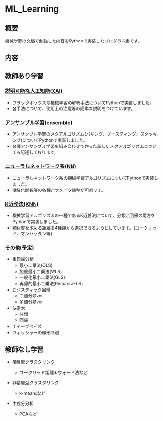 # ML_Learning

## 概要
機械学習の文脈で勉強した内容をPythonで実装したプログラム集です。

## 内容
## 教師あり学習
### [説明可能な人工知能(XAI)](https://github.com/ARAN1218/ML_Learning/tree/main/XAI)
- ブラックボックスな機械学習の解釈手法についてPythonで実装しました。
- 各手法について、使用上の注意等の簡単な説明をつけています。

### [アンサンブル学習(ensemble)](https://github.com/ARAN1218/ML_Learning/tree/main/ensemble)
- アンサンブル学習のメタアルゴリズム(バギング、ブースティング、スタッキング)についてPythonで実装しました。
- 各種アンサンブル学習を組み合わせて作った新しいメタアルゴリズムについても記述しております。

### [ニューラルネットワーク系(NN)](https://github.com/ARAN1218/ML_Learning/tree/main/NN)
- ニューラルネットワーク系の機械学習アルゴリズムについてPythonで実装しました。
- 活性化関数等の各種パラメータ調整が可能です。

### [K近傍法(KNN)](https://github.com/ARAN1218/ML_Learning/tree/main/KNN)
- 機械学習アルゴリズムの一種であるK近傍法について、分類と回帰の両方をPythonで実装しました。
- 類似度を求める距離を4種類から選択できるようにしています。(ユークリッド、マンハッタン等)


### その他(予定)
- 重回帰分析
  - 最小二乗法(OLS)
  - 加重最小二乗法(WLS)
  - 一般化最小二乗法(GLS)
  - 再帰的最小二乗法(Recursive LS)
- ロジスティック回帰
  - 二値分類ver
  - 多値分類ver
- 決定木
  - 分類
  - 回帰
- ナイーブベイズ
- フィッシャーの線形判別

## 教師なし学習
- 階層型クラスタリング
  - ユークリッド距離＊ウォード法など

- 非階層型クラスタリング
  - k-meansなど

- 主成分分析
  - PCAなど



